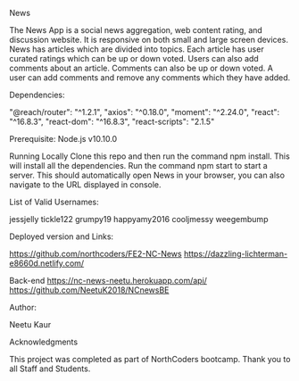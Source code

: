 News

The News App is a social news aggregation, web content rating, and discussion website. It is responsive on both small and large screen devices.
News has articles which are divided into topics. Each article has user curated ratings which can be up or down voted. Users can also add comments about an article. Comments can also be up or down voted. A user can add comments and remove any comments which they have added.

Dependencies:

"@reach/router": "^1.2.1",
"axios": "^0.18.0",
"moment": "^2.24.0",
"react": "^16.8.3",
"react-dom": "^16.8.3",
"react-scripts": "2.1.5"

Prerequisite:
Node.js v10.10.0

Running Locally
Clone this repo and then run the command npm install. This will install all the dependencies.
Run the command npm start to start a server. This should automatically open News in your browser, you can also navigate to the URL displayed in console.

List of Valid Usernames:

jessjelly
tickle122
grumpy19
happyamy2016
cooljmessy
weegembump

Deployed version and Links:

https://github.com/northcoders/FE2-NC-News
https://dazzling-lichterman-e8660d.netlify.com/

Back-end
https://nc-news-neetu.herokuapp.com/api/
https://github.com/NeetuK2018/NCnewsBE

Author:

Neetu Kaur

Acknowledgments

This project was completed as part of NorthCoders bootcamp.
Thank you to all Staff and Students.
